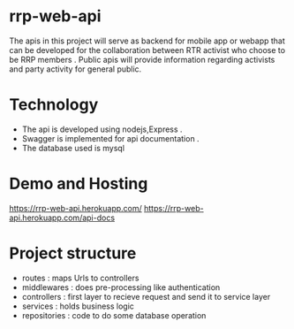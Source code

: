 # rrp-web-api

The apis in this project will serve as backend for mobile app or webapp that can be developed for the collaboration between RTR activist who choose to be RRP members .
Public apis will provide information regarding activists and party activity for general public.

# Technology 

- The api is developed using nodejs,Express .
- Swagger is implemented for api documentation .
- The database used is mysql

# Demo and Hosting

https://rrp-web-api.herokuapp.com/
https://rrp-web-api.herokuapp.com/api-docs

# Project structure

- routes : maps Urls to controllers 
- middlewares : does pre-processing like authentication 
- controllers : first layer to recieve request and send it to service layer 
- services : holds business logic
- repositories : code to do some database operation 




